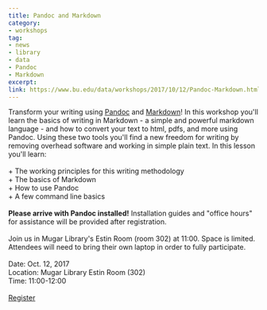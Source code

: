 ```yaml
---
title: Pandoc and Markdown
category:
- workshops
tag: 
- news
- library
- data
- Pandoc
- Markdown 
excerpt:  
link: https://www.bu.edu/data/workshops/2017/10/12/Pandoc-Markdown.html
---
```

Transform your writing using <a title="Pandoc" href="https://pandoc.org/">Pandoc</a> and <a title="Markdown" href="https://en.wikipedia.org/wiki/Markdown">Markdown</a>! In this workshop you'll learn the basics of writing in Markdown - a simple and powerful markdown language - and how to convert your text to html, pdfs, and more using Pandoc. Using these two tools you'll find a new freedom for writing by removing overhead software and working in simple plain text. In this lesson you'll learn:<br><br>+ The working principles for this writing methodology<br>+ The basics of Markdown<br>+ How to use Pandoc<br>+ A few command line basics<br><br><strong>Please arrive with Pandoc installed!</strong> Installation guides and "office hours" for assistance will be provided after registration.<br><br>Join us in Mugar Library's Estin Room (room 302) at 11:00. Space is limited. Attendees will need to bring their own laptop in order to fully participate. <br><br> Date: Oct. 12, 2017 <br> Location: Mugar Library Estin Room (302) <br>Time: 11:00-12:00<br><br> <a class="btn-lg btn-success" role="button" href="https://forms.office.com/Pages/ResponsePage.aspx?id=zDJ91SHBj0iwe9_nBWgMcZ065r6Cdk5BvRcFWPtpp_ZUNkRUQkRDNlM4QTMwT1dLSzVWWVVTRUJUUi4u">Register</a>